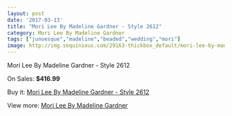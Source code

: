 ```yaml
---
layout: post
date: '2017-03-13'
title: "Mori Lee By Madeline Gardner - Style 2612"
category: Mori Lee By Madeline Gardner
tags: ["junoesque","madeline","beaded","wedding","mori"]
image: http://img.sequinious.com/29163-thickbox_default/mori-lee-by-madeline-gardner-style-2612.jpg
---
```

Mori Lee By Madeline Gardner - Style 2612

On Sales: **$416.99**
<a href="https://www.sequinious.com/mori-lee-by-madeline-gardner/2207-mori-lee-by-madeline-gardner-style-2612.html"><amp-img layout="responsive" width="600" height="600" src="//img.sequinious.com/29163-thickbox_default/mori-lee-by-madeline-gardner-style-2612.jpg" alt="Mori Lee By Madeline Gardner - Style 2612 0" /></a>
<a href="https://www.sequinious.com/mori-lee-by-madeline-gardner/2207-mori-lee-by-madeline-gardner-style-2612.html"><amp-img layout="responsive" width="600" height="600" src="//img.sequinious.com/29166-thickbox_default/mori-lee-by-madeline-gardner-style-2612.jpg" alt="Mori Lee By Madeline Gardner - Style 2612 1" /></a>
<a href="https://www.sequinious.com/mori-lee-by-madeline-gardner/2207-mori-lee-by-madeline-gardner-style-2612.html"><amp-img layout="responsive" width="600" height="600" src="//img.sequinious.com/29165-thickbox_default/mori-lee-by-madeline-gardner-style-2612.jpg" alt="Mori Lee By Madeline Gardner - Style 2612 2" /></a>
<a href="https://www.sequinious.com/mori-lee-by-madeline-gardner/2207-mori-lee-by-madeline-gardner-style-2612.html"><amp-img layout="responsive" width="600" height="600" src="//img.sequinious.com/29164-thickbox_default/mori-lee-by-madeline-gardner-style-2612.jpg" alt="Mori Lee By Madeline Gardner - Style 2612 3" /></a>

Buy it: [Mori Lee By Madeline Gardner - Style 2612](https://www.sequinious.com/mori-lee-by-madeline-gardner/2207-mori-lee-by-madeline-gardner-style-2612.html "Mori Lee By Madeline Gardner - Style 2612")

View more: [Mori Lee By Madeline Gardner](https://www.sequinious.com/29-mori-lee-by-madeline-gardner "Mori Lee By Madeline Gardner")